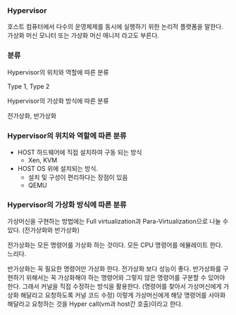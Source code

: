 ### Hypervisor

호스트 컴퓨터에서 다수의 운영체제를 동시에 실행하기 위한 논리적 플랫폼을 말한다. 가상화 머신 모니터 또는 가상화 머신 매니저 라고도 부른다.

### 분류

Hypervisor의 위치와 역할에 따른 분류

Type 1, Type 2

Hypervisor의 가상화 방식에 따른 분류

전가상화, 반가상화

### Hypervisor의 위치와 역할에 따른 분류

- HOST 하드웨어에 직접 설치하여 구동 되는 방식
    - Xen, KVM
- HOST OS 위에 설치되는 방식.
    - 설치 및 구성이 편리하다는 장점이 있음
    - QEMU

### Hypervisor의 가상화 방식에 따른 분류

가상머신을 구현하는 방법에는 Full virtualization과 Para-Virtualization으로 나눌 수 있다. 
(전가상화와 반가상화)

전가상화는 모든 명령어를 가상화 하는 것이다. 모든 CPU 명령어를 에뮬레이트 한다. 느리다.

반가상화는 꼭 필요한 명령어만 가상화 한다. 전가상화 보다 성능이 좋다. 반가상화를 구현하기 위해서는 꼭 가상화해야 하는 명령어와 그렇지 않은 명령어를 구분할 수 있어야 한다. 그래서 커널을 직접 수정하는 방식을 활용한다. (명령어를 찾아서 가상머신에게 가상화 해달라고 요청하도록 커널 코드 수정) 이렇게 가상머신에게 해당 명령어를 사아화해달라고 요청하는 것을 Hyper call(vm과 host간 호출)이라고 한다.

